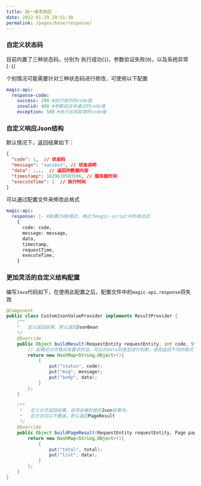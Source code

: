 ```yaml
---
title: 统一请求响应
date: 2022-01-29 20:51:38
permalink: /pages/base/response/
---
```


### 自定义状态码

目前内置了三种状态码，分别为 执行成功(`1`)，参数验证失败(`0`)，以及系统异常(`-1`)

个别情况可能需要针对三种状态码进行修改，可使用以下配置
```yml
magic-api:
  response-code:
    success: 200 #执行成功的code值
    invalid: 400 #参数验证未通过的code值
    exception: 500 #执行出现异常的code值
```


### 自定义响应Json结构

默认情况下，返回结果如下：

```json
{
  "code": 1,  // 状态码
  "message": "success", // 状态说明
  "data": ...,  // 返回的数据内容
  "timestamp": 1629610503506, // 服务器时间
  "executeTime": 1  // 执行时间
}
```
可以通过配置文件来修改此格式

```yml
magic-api:
  response: |- #配置JSON格式，格式为magic-script中的表达式
    {
      code: code,
      message: message,
      data,
      timestamp,
      requestTime,
      executeTime,
    }
```


### 更加灵活的自定义结构配置

编写`Java`代码如下，在使用此配置之后，配置文件中的`magic-api.response`将失效
```java
@Component
public class CustomJsonValueProvider implements ResultProvider {
    /**
    *   定义返回结果，默认返回JsonBean
    */
	@Override
	public Object buildResult(RequestEntity requestEntity, int code, String message, Object data) {
        // 如果对分页格式有要求的话，可以对data的类型进行判断，进而返回不同的格式
		return new HashMap<String,Object>(){
			{
				put("status", code);
				put("msg", message);
				put("body", data);
			}
		};
	}

	/**
	 *   定义分页返回结果，该项会被封装在Json结果内，
	 *   此方法可以不覆盖，默认返回PageResult
	 */
	@Override
	public Object buildPageResult(RequestEntity requestEntity, Page page, long total, List<Map<String, Object>> data) {
		return new HashMap<String,Object>(){
			{
				put("total", total);
				put("list", data);
			}
		};
	}
}
```